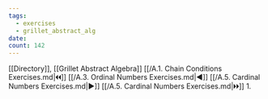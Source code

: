 ```yaml
---
tags:
  - exercises
  - grillet_abstract_alg
date:
count: 142
---
```

[[Directory]], [[Grillet Abstract Algebra]]
[[/A.1. Chain Conditions Exercises.md|🞀🞀]] [[/A.3. Ordinal Numbers Exercises.md|◀]] [[/A.5. Cardinal Numbers Exercises.md|▶]] [[/A.5. Cardinal Numbers Exercises.md|🞂🞂]]
1. 